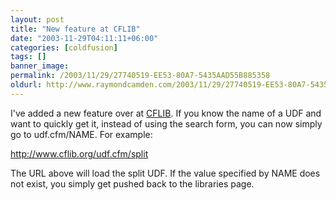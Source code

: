 ```yaml
---
layout: post
title: "New feature at CFLIB"
date: "2003-11-29T04:11:11+06:00"
categories: [coldfusion]
tags: []
banner_image: 
permalink: /2003/11/29/27740519-EE53-80A7-5435AAD55B885358
oldurl: http://www.raymondcamden.com/2003/11/29/27740519-EE53-80A7-5435AAD55B885358
---
```


I've added a new feature over at <a href="http://www.cflib.org">CFLIB</a>. If you know the name of a UDF and want to quickly get it, instead of using the search form, you can now simply go to udf.cfm/NAME. For example:

<a href="http://www.cflib.org/udf.cfm/split
">http://www.cflib.org/udf.cfm/split</a>

The URL above will load the split UDF. If the value specified by NAME does not exist, you simply get pushed back to the libraries page.